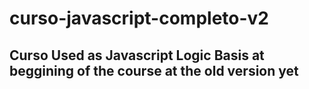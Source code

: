 # curso-javascript-completo-v2

## Curso Used as Javascript Logic Basis at beggining of the course at the old version yet

